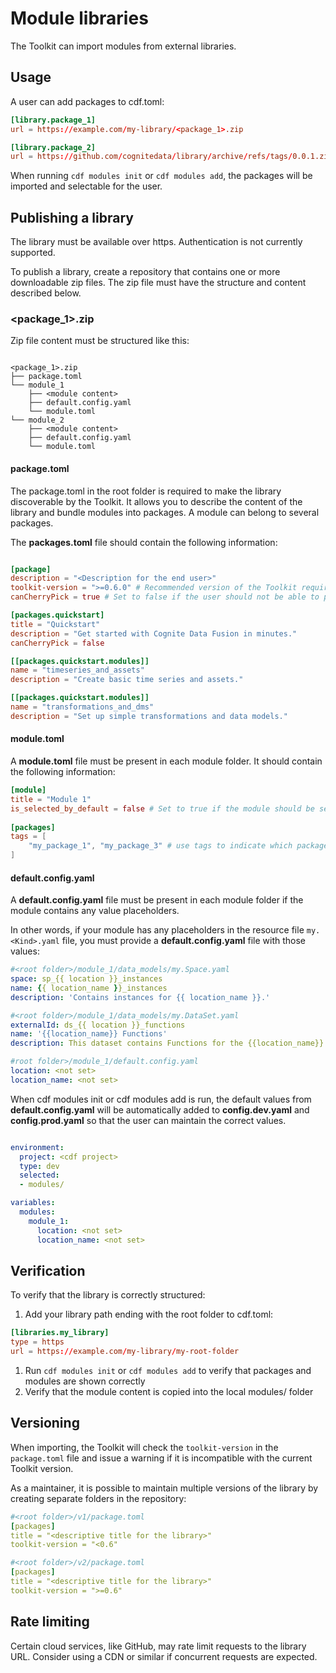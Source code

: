 # Module libraries

The Toolkit can import modules from external libraries.

## Usage

A user can add packages to cdf.toml:

```toml
[library.package_1]
url = https://example.com/my-library/<package_1>.zip

[library.package_2]
url = https://github.com/cognitedata/library/archive/refs/tags/0.0.1.zip
```

When running `cdf modules init` or `cdf modules add`, the packages will be imported and selectable for the user.

## Publishing a library

The library must be available over https. Authentication is not currently supported.

To publish a library, create a repository that contains one or more downloadable zip files.
The zip file must have the structure and content described below.

### <package_1>.zip

Zip file content must be structured like this:

```shell

<package_1>.zip
├── package.toml
└── module_1
    ├── <module content>
    ├── default.config.yaml
    └── module.toml
└── module_2
    ├── <module content>
    ├── default.config.yaml
    └── module.toml
```

#### package.toml

The package.toml in the root folder is required to make the library discoverable by the Toolkit. It allows you to describe
the content of the library and bundle modules into packages. A module can belong to several packages.

The **packages.toml** file should contain the following information:

```toml

[package]
description = "<Description for the end user>"
toolkit-version = ">=0.6.0" # Recommended version of the Toolkit required to use this library
canCherryPick = true # Set to false if the user should not be able to pick individual modules in this package

[packages.quickstart]
title = "Quickstart"
description = "Get started with Cognite Data Fusion in minutes."
canCherryPick = false

[[packages.quickstart.modules]]
name = "timeseries_and_assets"
description = "Create basic time series and assets."

[[packages.quickstart.modules]]
name = "transformations_and_dms"
description = "Set up simple transformations and data models."
```

#### module.toml

A **module.toml** file must be present in each module folder. It should contain the following information:

```toml
[module]
title = "Module 1"
is_selected_by_default = false # Set to true if the module should be selected by default when the user runs cdf modules init
 
[packages]
tags = [
    "my_package_1", "my_package_3" # use tags to indicate which packages the module should be available in
]
```

#### default.config.yaml

A **default.config.yaml** file must be present in each module folder if the module contains any value placeholders.

In other words, if your module has any placeholders in the resource file `my.<Kind>.yaml` file,
you must provide a **default.config.yaml** file with those values:

```yaml
#<root folder>/module_1/data_models/my.Space.yaml
space: sp_{{ location }}_instances
name: {{ location_name }}_instances
description: 'Contains instances for {{ location_name }}.'

#<root folder>/module_1/data_models/my.DataSet.yaml
externalId: ds_{{ location }}_functions
name: '{{location_name}} Functions'
description: This dataset contains Functions for the {{location_name}}.

#root folder>/module_1/default.config.yaml
location: <not set>
location_name: <not set>
```

When cdf modules init or cdf modules add is run, the default values from **default.config.yaml** will be automatically
added to **config.dev.yaml** and **config.prod.yaml** so that the user can maintain the correct values.

```yaml

environment:
  project: <cdf project>
  type: dev
  selected:
  - modules/

variables:
  modules:
    module_1:
      location: <not set>
      location_name: <not set>
```

## Verification

To verify that the library is correctly structured:

1. Add your library path ending with the root folder to cdf.toml:

```toml
[libraries.my_library]
type = https
url = https://example.com/my-library/my-root-folder
```

1. Run `cdf modules init` or `cdf modules add` to verify that packages and modules are shown correctly
1. Verify that the module content is copied into the local modules/ folder

## Versioning

When importing, the Toolkit will check the `toolkit-version` in the `package.toml` file and
issue a warning if it is incompatible with the current Toolkit version.

As a maintainer, it is possible to maintain multiple versions of the library by creating separate folders in the repository:

```yaml
#<root folder>/v1/package.toml
[packages]
title = "<descriptive title for the library>"
toolkit-version = "<0.6"

#<root folder>/v2/package.toml
[packages]
title = "<descriptive title for the library>"
toolkit-version = ">=0.6"
```

## Rate limiting

Certain cloud services, like GitHub, may rate limit requests to the library URL. Consider using a CDN or
similar if concurrent requests are expected.
